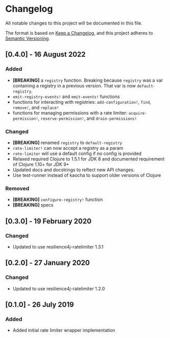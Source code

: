 # Changelog

All notable changes to this project will be documented in this file.

The format is based on [Keep a Changelog](https://keepachangelog.com/en/1.0.0/),
and this project adheres to [Semantic Versioning](https://semver.org/spec/v2.0.0.html).

## [0.4.0] - 16 August 2022

### Added

- **[BREAKING]** a `registry` function. Breaking because `registry` was a var
  containing a registry in a previous version. That var is now `default-registry`.
- `emit-registry-events!` and `emit-events!` functions
- functions for interacting with registries: `add-configuration!`, `find`, `remove!`, and `replace!`
- functions for managing permissions with a rate limiter: `acquire-permission!`, `reserve-permission!`, and `drain-permissions!`

### Changed

- **[BREAKING]** renamed `registry` to `default-registry`
- `rate-limiter!` can now accept a registry as a param
- `rate-limiter` will use a default config if no config is provided
- Relaxed required Clojure to 1.5.1 for JDK 8 and documented requirement of Clojure 1.10+ for JDK 9+
- Updated docs and docstrings to reflect new API changes.
- Use test-runner instead of kaocha to support older versions of Clojure

### Removed

- **[BREAKING]** `configure-registry!` function
- **[BREAKING]** specs

## [0.3.0] - 19 February 2020

### Changed

- Updated to use resilience4j-ratelimiter 1.3.1

## [0.2.0] - 27 January 2020

### Changed

- Updated to use resilience4j-ratelimiter 1.2.0

## [0.1.0] - 26 July 2019

### Added

- Added initial rate limiter wrapper implementation
